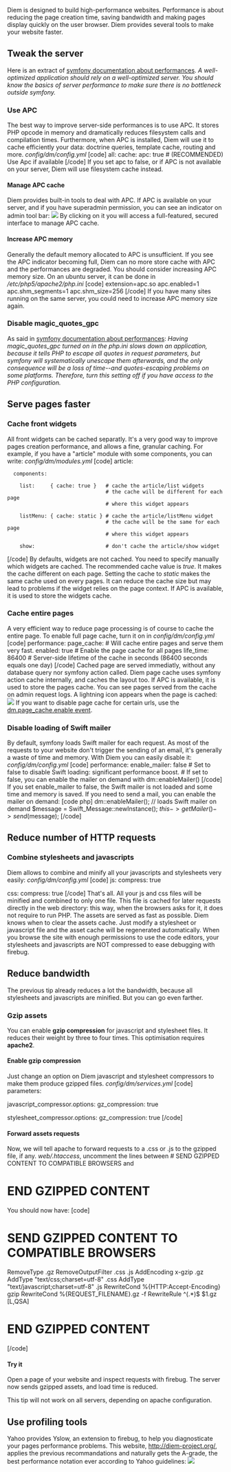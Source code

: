 Diem is designed to build high-performance websites. Performance is about reducing the page creation time, saving bandwidth and making pages display quickly on the user browser.
Diem provides several tools to make your website faster.

## Tweak the server
Here is an extract of [symfony documentation about performances](http://www.symfony-project.org/book/1_2/18-Performance#chapter_18_tweaking_the_server "").
*A well-optimized application should rely on a well-optimized server. You should know the basics of server performance to make sure there is no bottleneck outside symfony.*

### Use APC
The best way to improve server-side performances is to use APC. It stores PHP opcode in memory and dramatically reduces filesystem calls and compilation times.
Furthermore, when APC is installed, Diem will use it to cache efficiently your data: doctrine queries, template cache, routing and more.
*config/dm/config.yml*
[code]
all:
  cache:
    apc:                  true          # (RECOMMENDED) Use Apc if available
[/code]
If you set apc to false, or if APC is not available on your server, Diem will use filesystem cache instead.

#### Manage APC cache
Diem provides built-in tools to deal with APC. If APC is available on your server, and if you have superadmin permission, you can see an indicator on admin tool bar:
![](media:750)
By clicking on it you will access a full-featured, secured interface to manage APC cache.

#### Increase APC memory
Generally the default memory allocated to APC is unsufficient. If you see the APC indicator becoming full, Diem can no more store cache with APC and the performances are degraded. You should consider increasing APC memory size.
On an ubuntu server, it can be done in
*/etc/php5/apache2/php.ini*
[code]
extension=apc.so
apc.enabled=1
apc.shm_segments=1
apc.shm_size=256
[/code]
If you have many sites running on the same server, you could need to increase APC memory size again.
### Disable magic_quotes_gpc
As said in [symfony documentation about performances](http://www.symfony-project.org/book/1_2/18-Performance#chapter_18_tweaking_the_server ""):
*Having magic_quotes_gpc turned on in the php.ini slows down an application, because it tells PHP to escape all quotes in request parameters, but symfony will systematically unescape them afterwards, and the only consequence will be a loss of time--and quotes-escaping problems on some platforms. Therefore, turn this setting off if you have access to the PHP configuration.*

## Serve pages faster

### Cache front widgets
All front widgets can be cached separatly. It's a very good way to improve pages creation performance, and allows a fine, granular caching.
For example, if you have a "article" module with some components, you can write:
*config/dm/modules.yml*
[code]
    article:

      components:

        list:     { cache: true }   # cache the article/list widgets
                                    # the cache will be different for each page
                                    # where this widget appears

        listMenu: { cache: static } # cache the article/listMenu widget
                                    # the cache will be the same for each page
                                    # where this widget appears

        show:                       # don't cache the article/show widget
[/code]
By defaults, widgets are not cached. You need to specify manually which widgets are cached.
The recommended cache value is *true*. It makes the cache different on each page. Setting the cache to *static* makes the same cache used on every pages. It can reduce the cache size but may lead to problems if the widget relies on the page context.
If APC is available, it is used to store the widgets cache.

### Cache entire pages
A very efficient way to reduce page processing is of course to cache the entire page. To enable full page cache, turn it on in
*config/dm/config.yml*
[code]
  performance:
    page_cache:                         # Will cache entire pages and serve them very fast.
      enabled:            true          # Enable the page cache for all pages
      life_time:          86400         # Server-side lifetime of the cache in seconds (86400 seconds equals one day)
[/code]
Cached page are served immediatly, without any database query nor symfony action called.
Diem page cache uses symfony action cache internally, and caches the layout too. If APC is available, it is used to store the pages cache.
You can see pages served from the cache on admin request logs. A lightning icon appears when the page is cached:
![](media:748)
If you want to disable page cache for certain urls, use the [dm.page_cache.enable event](page:30#events-list:front-events:dm-page_cache-enable).

### Disable loading of Swift mailer
By default, symfony loads Swift mailer for each request. As most of the requests to your website don't trigger the sending of an email, it's generally a waste of time and memory. With Diem you can easily disable it:
*config/dm/config.yml*
[code]
  performance:
    enable_mailer:        false         # Set to false to disable Swift loading: significant performance boost.
                                        # If set to false, you can enable the mailer on demand with dm::enableMailer()
[/code]
If you set enable_mailer to false, the Swift mailer is not loaded and some time and memory is saved. If you need to send a mail, you can enable the mailer on demand:
[code php]
dm::enableMailer(); // loads Swift mailer on demand
$message = Swift_Message::newInstance();
$this->getMailer()->send($message);
[/code]

## Reduce number of HTTP requests

### Combine stylesheets and javascripts

Diem allows to combine and minify all your javascripts and stylesheets very easily:
*config/dm/config.yml*
[code]
  js:
    compress:             true

  css:
    compress:             true
[/code]
That's all. All your js and css files will be minified and combined to only one file. This file is cached for later requests directly in the web directory: this way, when the browsers asks for it, it does not require to run PHP. The assets are served as fast as possible.
Diem knows when to clear the assets cache. Just modify a stylesheet or javascript file and the asset cache will be regenerated automatically.
When you browse the site with enough permissions to use the code editors, your stylesheets and javascripts are NOT compressed to ease debugging with firebug.

## Reduce bandwidth
The previous tip already reduces a lot the bandwidth, because all stylesheets and javascripts are minified.
But you can go even farther.

### Gzip assets
You can enable **gzip compression** for javascript and stylesheet files. It reduces their weight by three to four times.
This optimisation requires **apache2**.

#### Enable gzip compression

Just change an option on Diem javascript and stylesheet compressors to make them produce gzipped files.
*config/dm/services.yml*
[code]
parameters:

  javascript_compressor.options:
    gz_compression: true

  stylesheet_compressor.options:
    gz_compression: true
[/code]

#### Forward assets requests
Now, we will tell apache to forward requests to a .css or .js to the gzipped file, if any.
*web/.htaccess*, uncomment the lines between
  \# SEND GZIPPED CONTENT TO COMPATIBLE BROWSERS
and
  # END GZIPPED CONTENT

You should now have:
[code]
  # SEND GZIPPED CONTENT TO COMPATIBLE BROWSERS
  RemoveType .gz
  RemoveOutputFilter .css .js
  AddEncoding x-gzip .gz
  AddType "text/css;charset=utf-8" .css
  AddType "text/javascript;charset=utf-8" .js
  RewriteCond %{HTTP:Accept-Encoding} gzip
  RewriteCond %{REQUEST_FILENAME}.gz -f
  RewriteRule ^(.*)$ $1.gz [L,QSA]
  # END GZIPPED CONTENT
[/code]

#### Try it
Open a page of your website and inspect requests with firebug. The server now sends gzipped assets, and load time is reduced.

This tip will not work on all servers, depending on apache configuration.

## Use profiling tools
Yahoo provides Yslow, an extension to firebug, to help you diagnosticate your pages performance problems.
This website, http://diem-project.org/, applies the previous recommandations and naturally gets the A-grade, the best performance notation ever according to Yahoo guidelines:
![](media:749)